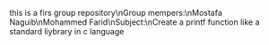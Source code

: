 this is a firs group repository\nGroup mempers:\nMostafa Naguib\nMohammed Farid\nSubject:\nCreate a printf function like a standard liybrary in c language
